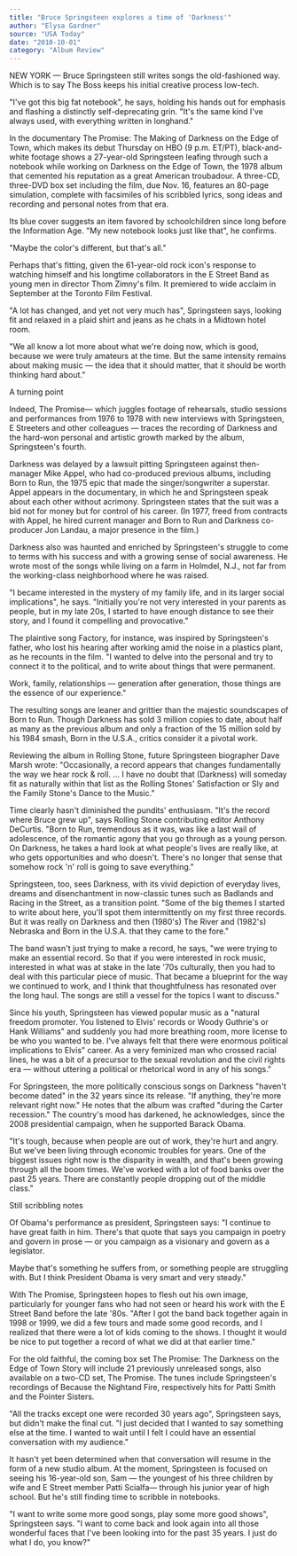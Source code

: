 ```yaml
---
title: "Bruce Springsteen explores a time of 'Darkness'"
author: "Elysa Gardner"
source: "USA Today"
date: "2010-10-01"
category: "Album Review"
---
```


NEW YORK — Bruce Springsteen still writes songs the old-fashioned way. Which is to say The Boss keeps his initial creative process low-tech.

"I've got this big fat notebook", he says, holding his hands out for emphasis and flashing a distinctly self-deprecating grin. "It's the same kind I've always used, with everything written in longhand."

In the documentary The Promise: The Making of Darkness on the Edge of Town, which makes its debut Thursday on HBO (9 p.m. ET/PT), black-and-white footage shows a 27-year-old Springsteen leafing through such a notebook while working on Darkness on the Edge of Town, the 1978 album that cemented his reputation as a great American troubadour. A three-CD, three-DVD box set including the film, due Nov. 16, features an 80-page simulation, complete with facsimiles of his scribbled lyrics, song ideas and recording and personal notes from that era.

Its blue cover suggests an item favored by schoolchildren since long before the Information Age. "My new notebook looks just like that", he confirms.

"Maybe the color's different, but that's all."

Perhaps that's fitting, given the 61-year-old rock icon's response to watching himself and his longtime collaborators in the E Street Band as young men in director Thom Zimny's film. It premiered to wide acclaim in September at the Toronto Film Festival.

"A lot has changed, and yet not very much has", Springsteen says, looking fit and relaxed in a plaid shirt and jeans as he chats in a Midtown hotel room.

"We all know a lot more about what we're doing now, which is good, because we were truly amateurs at the time. But the same intensity remains about making music — the idea that it should matter, that it should be worth thinking hard about."

A turning point

Indeed, The Promise— which juggles footage of rehearsals, studio sessions and performances from 1976 to 1978 with new interviews with Springsteen, E Streeters and other colleagues — traces the recording of Darkness and the hard-won personal and artistic growth marked by the album, Springsteen's fourth.

Darkness was delayed by a lawsuit pitting Springsteen against then-manager Mike Appel, who had co-produced previous albums, including Born to Run, the 1975 epic that made the singer/songwriter a superstar. Appel appears in the documentary, in which he and Springsteen speak about each other without acrimony. Springsteen states that the suit was a bid not for money but for control of his career. (In 1977, freed from contracts with Appel, he hired current manager and Born to Run and Darkness co-producer Jon Landau, a major presence in the film.)

Darkness also was haunted and enriched by Springsteen's struggle to come to terms with his success and with a growing sense of social awareness. He wrote most of the songs while living on a farm in Holmdel, N.J., not far from the working-class neighborhood where he was raised.

"I became interested in the mystery of my family life, and in its larger social implications", he says. "Initially you're not very interested in your parents as people, but in my late 20s, I started to have enough distance to see their story, and I found it compelling and provocative."

The plaintive song Factory, for instance, was inspired by Springsteen's father, who lost his hearing after working amid the noise in a plastics plant, as he recounts in the film. "I wanted to delve into the personal and try to connect it to the political, and to write about things that were permanent.

Work, family, relationships — generation after generation, those things are the essence of our experience."

The resulting songs are leaner and grittier than the majestic soundscapes of Born to Run. Though Darkness has sold 3 million copies to date, about half as many as the previous album and only a fraction of the 15 million sold by his 1984 smash, Born in the U.S.A., critics consider it a pivotal work.

Reviewing the album in Rolling Stone, future Springsteen biographer Dave Marsh wrote: "Occasionally, a record appears that changes fundamentally the way we hear rock & roll. ... I have no doubt that (Darkness) will someday fit as naturally within that list as the Rolling Stones' Satisfaction or Sly and the Family Stone's Dance to the Music."

Time clearly hasn't diminished the pundits' enthusiasm. "It's the record where Bruce grew up", says Rolling Stone contributing editor Anthony DeCurtis. "Born to Run, tremendous as it was, was like a last wail of adolescence, of the romantic agony that you go through as a young person. On Darkness, he takes a hard look at what people's lives are really like, at who gets opportunities and who doesn't. There's no longer that sense that somehow rock 'n' roll is going to save everything."

Springsteen, too, sees Darkness, with its vivid depiction of everyday lives, dreams and disenchantment in now-classic tunes such as Badlands and Racing in the Street, as a transition point. "Some of the big themes I started to write about here, you'll spot them intermittently on my first three records. But it was really on Darkness and then (1980's) The River and (1982's) Nebraska and Born in the U.S.A. that they came to the fore."

The band wasn't just trying to make a record, he says, "we were trying to make an essential record. So that if you were interested in rock music, interested in what was at stake in the late '70s culturally, then you had to deal with this particular piece of music. That became a blueprint for the way we continued to work, and I think that thoughtfulness has resonated over the long haul. The songs are still a vessel for the topics I want to discuss."

Since his youth, Springsteen has viewed popular music as a "natural freedom promoter. You listened to Elvis' records or Woody Guthrie's or Hank Williams" and suddenly you had more breathing room, more license to be who you wanted to be. I've always felt that there were enormous political implications to Elvis" career. As a very feminized man who crossed racial lines, he was a bit of a precursor to the sexual revolution and the civil rights era — without uttering a political or rhetorical word in any of his songs."

For Springsteen, the more politically conscious songs on Darkness "haven't become dated" in the 32 years since its release. "If anything, they're more relevant right now." He notes that the album was crafted "during the Carter recession." The country's mood has darkened, he acknowledges, since the 2008 presidential campaign, when he supported Barack Obama.

"It's tough, because when people are out of work, they're hurt and angry. But we've been living through economic troubles for years. One of the biggest issues right now is the disparity in wealth, and that's been growing through all the boom times. We've worked with a lot of food banks over the past 25 years. There are constantly people dropping out of the middle class."

Still scribbling notes

Of Obama's performance as president, Springsteen says: "I continue to have great faith in him. There's that quote that says you campaign in poetry and govern in prose — or you campaign as a visionary and govern as a legislator.

Maybe that's something he suffers from, or something people are struggling with. But I think President Obama is very smart and very steady."

With The Promise, Springsteen hopes to flesh out his own image, particularly for younger fans who had not seen or heard his work with the E Street Band before the late '80s. "After I got the band back together again in 1998 or 1999, we did a few tours and made some good records, and I realized that there were a lot of kids coming to the shows. I thought it would be nice to put together a record of what we did at that earlier time."

For the old faithful, the coming box set The Promise: The Darkness on the Edge of Town Story will include 21 previously unreleased songs, also available on a two-CD set, The Promise. The tunes include Springsteen's recordings of Because the Nightand Fire, respectively hits for Patti Smith and the Pointer Sisters.

"All the tracks except one were recorded 30 years ago", Springsteen says, but didn't make the final cut. "I just decided that I wanted to say something else at the time. I wanted to wait until I felt I could have an essential conversation with my audience."

It hasn't yet been determined when that conversation will resume in the form of a new studio album. At the moment, Springsteen is focused on seeing his 16-year-old son, Sam — the youngest of his three children by wife and E Street member Patti Scialfa— through his junior year of high school. But he's still finding time to scribble in notebooks.

"I want to write some more good songs, play some more good shows", Springsteen says. "I want to come back and look again into all those wonderful faces that I've been looking into for the past 35 years. I just do what I do, you know?"
